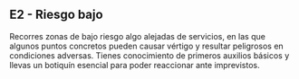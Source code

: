 ## **E2 - Riesgo bajo**

Recorres zonas de bajo riesgo algo alejadas de servicios, en las que algunos puntos concretos pueden causar vértigo y resultar peligrosos en condiciones adversas. Tienes conocimiento de primeros auxilios básicos y llevas un botiquín esencial para poder reaccionar ante imprevistos.
